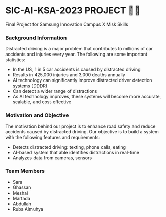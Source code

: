<!-- markdownlint-disable MD024-->
# **SIC-AI-KSA-2023 PROJECT** 📜📝

 Final Project for Samsung Innovation Campus X Misk Skills

### Background Information
Distracted driving is a major problem that contributes to millions of car accidents and injuries every year. The following are some important statistics:
- In the US, 1 in 5 car accidents is caused by distracted driving
- Results in 425,000 injuries and 3,000 deaths annually
- AI technology can significantly improve distracted driver detection systems (DDDR)
- Can detect a wider range of distractions
- As AI technology improves, these systems will become more accurate, scalable, and cost-effective



### Motivation and Objective
The motivation behind our project is to enhance road safety and reduce accidents caused by distracted driving. Our objective is to build a system with the following features and requirements:
- Detects distracted driving: texting, phone calls, eating
- AI-based system that able identifies distractions in real-time
- Analyzes data from cameras, sensors

### Team Members
- Sara
- Ghassan
- Meshal
- Martada
- Abdullah
- Ruba Almuhya
